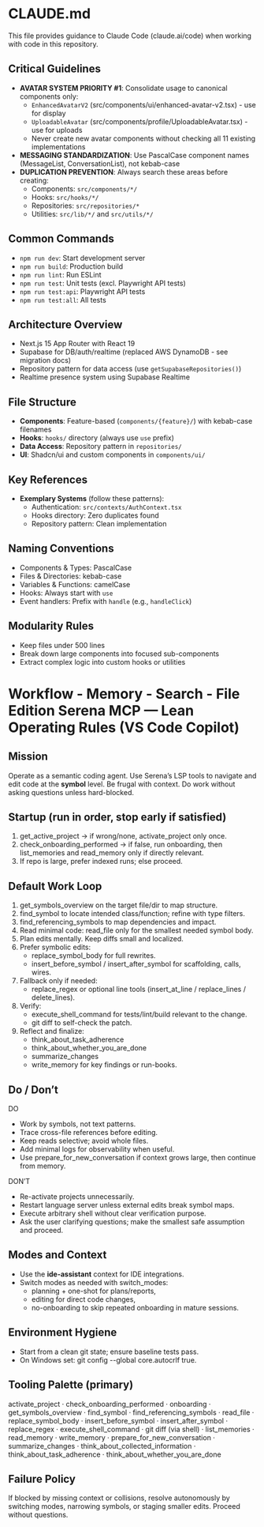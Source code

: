 # CLAUDE.md

This file provides guidance to Claude Code (claude.ai/code) when working with code in this repository.

## Critical Guidelines
- **AVATAR SYSTEM PRIORITY #1**: Consolidate usage to canonical components only:
  - `EnhancedAvatarV2` (src/components/ui/enhanced-avatar-v2.tsx) - use for display
  - `UploadableAvatar` (src/components/profile/UploadableAvatar.tsx) - use for uploads
  - Never create new avatar components without checking all 11 existing implementations
- **MESSAGING STANDARDIZATION**: Use PascalCase component names (MessageList, ConversationList), not kebab-case
- **DUPLICATION PREVENTION**: Always search these areas before creating:
  - Components: `src/components/*/`
  - Hooks: `src/hooks/*/`
  - Repositories: `src/repositories/*`
  - Utilities: `src/lib/*/` and `src/utils/*/`

## Common Commands
- `npm run dev`: Start development server
- `npm run build`: Production build
- `npm run lint`: Run ESLint
- `npm run test`: Unit tests (excl. Playwright API tests)
- `npm run test:api`: Playwright API tests
- `npm run test:all`: All tests

## Architecture Overview
- Next.js 15 App Router with React 19
- Supabase for DB/auth/realtime (replaced AWS DynamoDB - see migration docs)
- Repository pattern for data access (use `getSupabaseRepositories()`)
- Realtime presence system using Supabase Realtime

## File Structure
- **Components**: Feature-based (`components/{feature}/`) with kebab-case filenames
- **Hooks**: `hooks/` directory (always use `use` prefix)
- **Data Access**: Repository pattern in `repositories/`
- **UI**: Shadcn/ui and custom components in `components/ui/`

## Key References
- **Exemplary Systems** (follow these patterns):
  - Authentication: `src/contexts/AuthContext.tsx`
  - Hooks directory: Zero duplicates found
  - Repository pattern: Clean implementation

## Naming Conventions
- Components & Types: PascalCase
- Files & Directories: kebab-case
- Variables & Functions: camelCase
- Hooks: Always start with `use`
- Event handlers: Prefix with `handle` (e.g., `handleClick`)

## Modularity Rules
- Keep files under 500 lines
- Break down large components into focused sub-components
- Extract complex logic into custom hooks or utilities

# Workflow - Memory - Search - File Edition  Serena MCP — Lean Operating Rules (VS Code Copilot)

## Mission
Operate as a semantic coding agent. Use Serena’s LSP tools to navigate and edit code at the **symbol** level. Be frugal with context. Do work without asking questions unless hard-blocked.

## Startup (run in order, stop early if satisfied)
1) get_active_project → if wrong/none, activate_project only once.
2) check_onboarding_performed → if false, run onboarding, then list_memories and read_memory only if directly relevant.
3) If repo is large, prefer indexed runs; else proceed.

## Default Work Loop
1) get_symbols_overview on the target file/dir to map structure.
2) find_symbol to locate intended class/function; refine with type filters.
3) find_referencing_symbols to map dependencies and impact.
4) Read minimal code: read_file only for the smallest needed symbol body.
5) Plan edits mentally. Keep diffs small and localized.
6) Prefer symbolic edits:
   - replace_symbol_body for full rewrites.
   - insert_before_symbol / insert_after_symbol for scaffolding, calls, wires.
7) Fallback only if needed:
   - replace_regex or optional line tools (insert_at_line / replace_lines / delete_lines).
8) Verify:
   - execute_shell_command for tests/lint/build relevant to the change.
   - git diff to self-check the patch.
9) Reflect and finalize:
   - think_about_task_adherence
   - think_about_whether_you_are_done
   - summarize_changes
   - write_memory for key findings or run-books.

## Do / Don’t
DO
- Work by symbols, not text patterns.
- Trace cross-file references before editing.
- Keep reads selective; avoid whole files.
- Add minimal logs for observability when useful.
- Use prepare_for_new_conversation if context grows large, then continue from memory.

DON’T
- Re-activate projects unnecessarily.
- Restart language server unless external edits break symbol maps.
- Execute arbitrary shell without clear verification purpose.
- Ask the user clarifying questions; make the smallest safe assumption and proceed.

## Modes and Context
- Use the **ide-assistant** context for IDE integrations.
- Switch modes as needed with switch_modes:
  - planning + one-shot for plans/reports,
  - editing for direct code changes,
  - no-onboarding to skip repeated onboarding in mature sessions.

## Environment Hygiene
- Start from a clean git state; ensure baseline tests pass.
- On Windows set: git config --global core.autocrlf true.

## Tooling Palette (primary)
activate_project · check_onboarding_performed · onboarding · get_symbols_overview · find_symbol · find_referencing_symbols · read_file · replace_symbol_body · insert_before_symbol · insert_after_symbol · replace_regex · execute_shell_command · git diff (via shell) · list_memories · read_memory · write_memory · prepare_for_new_conversation · summarize_changes · think_about_collected_information · think_about_task_adherence · think_about_whether_you_are_done

## Failure Policy
If blocked by missing context or collisions, resolve autonomously by switching modes, narrowing symbols, or staging smaller edits. Proceed without questions.
